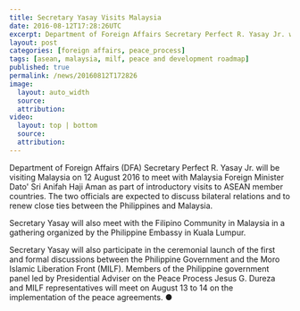 ```yaml
---
title: Secretary Yasay Visits Malaysia
date: 2016-08-12T17:28:26UTC
excerpt: Department of Foreign Affairs Secretary Perfect R. Yasay Jr. will have a three-day visit to Malaysia on 12 August to meet with Malaysia Foreign Minister Dato' Sri Anifah Haji Aman as part of introductory visits to ASEAN member countries.
layout: post
categories: [foreign affairs, peace_process]
tags: [asean, malaysia, milf, peace and development roadmap]
published: true
permalink: /news/20160812T172826
image:
  layout: auto_width
  source: 
  attribution: 
video:
  layout: top | bottom
  source: 
  attribution: 
---
```


Department of Foreign Affairs (DFA) Secretary Perfect R. Yasay Jr. will be visiting Malaysia on 12 August 2016 to meet with Malaysia Foreign Minister Dato' Sri Anifah Haji Aman as part of introductory visits to ASEAN member countries. The two officials are expected to discuss bilateral relations and to renew close ties between the Philippines and Malaysia.

Secretary Yasay will also meet with the Filipino Community in Malaysia in a gathering organized by the Philippine Embassy in Kuala Lumpur.

Secretary Yasay will also participate in the ceremonial launch of the first and formal discussions between the Philippine Government and the Moro Islamic Liberation Front (MILF). Members of the Philippine government panel led by Presidential Adviser on the Peace Process Jesus G. Dureza and MILF representatives will meet on August 13 to 14 on the implementation of the peace agreements.
&#x25cf;
